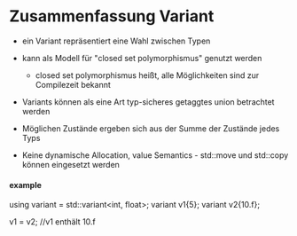 # Zusammenfassung Variant
* ein Variant repräsentiert eine Wahl zwischen Typen
* kann als Modell für "closed set polymorphismus" genutzt werden
  * closed set polymorphismus heißt, alle Möglichkeiten sind zur Compilezeit bekannt

* Variants können als eine Art typ-sicheres getaggtes union betrachtet werden

* Möglichen Zustände ergeben sich aus der Summe der Zustände jedes Typs

* Keine dynamische Allocation, value Semantics - std::move und std::copy können eingesetzt werden

#### example
using variant = std::variant<int, float>;
variant v1{5};
variant v2{10.f};

v1 = v2; //v1 enthält 10.f

